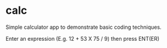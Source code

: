 # calc

Simple calculator app to demonstrate basic coding techniques.

Enter an expression (E.g. 12 + 53 X 75 / 9) then press ENT(ER)

